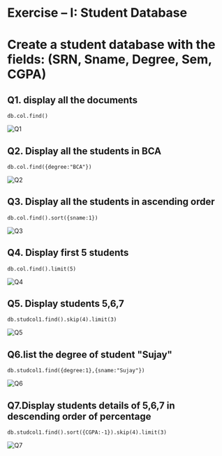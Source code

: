 # Exercise – I: Student Database
# Create a student database with the fields: (SRN, Sname, Degree, Sem, CGPA)

## Q1. display all the documents
```
db.col.find()
```
![Q1](https://user-images.githubusercontent.com/39644109/156515481-880a08da-08f4-4856-98ae-6f4e04bc4880.png)

## Q2. Display all the students in BCA
```
db.col.find({degree:"BCA"})
```
![Q2](https://user-images.githubusercontent.com/39644109/156515994-45ad0178-080b-4026-80a4-4f9614ee42bf.png)

## Q3. Display all the students in ascending order
```
db.col.find().sort({sname:1})
```
![Q3](https://user-images.githubusercontent.com/39644109/156516391-e614ffbc-f04d-411f-8af7-3f6b23a3af44.png)

## Q4. Display first 5 students
```
db.col.find().limit(5)
```

![Q4](https://user-images.githubusercontent.com/39644109/156518207-5d8809bf-0b06-4746-b498-fb4f5c4ade1b.png)

## Q5. Display students 5,6,7
```
db.studcol1.find().skip(4).limit(3)
```
![Q5](https://user-images.githubusercontent.com/39644109/156521139-9443e551-e893-4136-a0f9-a2572b8a0b59.png)

## Q6.list the degree of student "Sujay"
```
db.studcol1.find({degree:1},{sname:"Sujay"})
```
![Q6](https://user-images.githubusercontent.com/39644109/156525420-2894bdc2-2783-4e29-902c-8c8d9b774938.png)

## Q7.Display students details of 5,6,7 in descending order of percentage
```
db.studcol1.find().sort({CGPA:-1}).skip(4).limit(3)
```
![Q7](https://user-images.githubusercontent.com/39644109/156536064-2802c878-d964-4396-86ab-1da1d1b0481f.png)
